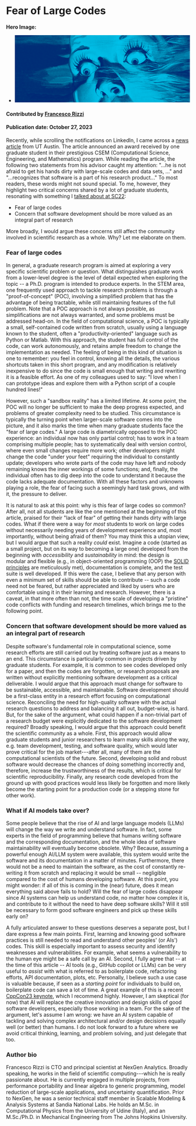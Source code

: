 # Fear of Large Codes

**Hero Image:**

 - <img src='../../images/Blog_2310_BigCode.png' />

#### Contributed by [Francesco Rizzi](https://github.com/fnrizzi)

#### Publication date: October 27, 2023

<!-- Possible deck sentence, if needed
The solution to "the fear of large codes" might start from considering software development as first-class part of research. Or maybe will come from AI?
-->

Recently, while scrolling the notifications on LinkedIn, I came across a [news article](https://oden.utexas.edu/news-and-events/news/Shane-McQuarrie-wins-BGCE-Prize/) from UT Austin.
The article announced an award received by one graduate student in their
prestigious CSEM (Computational Science, Engineering, and Mathematics) program.
While reading the article, the following two statements from his advisor caught my attention:
"...he is not afraid to get his hands dirty with large-scale codes and data sets, ..." and
"...recognizes that software is a part of his research product..."
To most readers, these words might not sound special. To me, however, they highlight
two critical concerns shared by a lot of graduate students, resonating with something I [talked about at SC22](https://github.com/fnrizzi/sc22_bof_slides): 

- Fear of large codes
- Concern that software development should be more valued as an integral part of research
  
More broadly, I would argue these concerns still affect the community involved in scientific research as a whole.
Why? Let me elaborate on them.

### Fear of large codes

In general, a graduate research program is aimed at exploring a very specific scientific problem or question.
What distinguishes graduate work from a lower-level degree is the level of detail expected when exploring the topic -- a Ph.D. program is intended to produce experts.
In the STEM area, one frequently used approach to tackle research problems is through a "proof-of-concept" (POC), involving a simplified problem that has the advantage of being tractable, while still maintaining features of the full problem.
Note that a POC approach is not always possible, as simplifications are not always warranted, and some problems must be addressed head-on.
In the field of computational science, a POC is typically a small, self-contained code written from scratch, usually using a language known to the student, often a "productivity-oriented" language such as Python or Matlab.
With this approach, the student has full control of the code, can work autonomously, and retains ample freedom to change the implementation as needed.
The feeling of being in this kind of situation is one to remember: you feel in control, knowing all the details, the various shortcuts taken in this short program, and any modification is relatively inexpensive to do since the code is small enough that writing and rewriting it is a feasible effort.
As one of my colleagues used to say: "I love when I can prototype ideas and explore them with a Python script of a couple hundred lines!"

However, such a "sandbox reality" has a limited lifetime.
At some point, the POC will no longer be sufficient to make the deep progress expected, and problems of greater complexity need to be studied.
This circumstance is typically the turning point when larger-scale software comes into the picture, and it also marks the time when many graduate students face the "fear of large codes."
A large code is diametrically opposed to the POC experience: an individual now has only partial control; has to work in a team comprising multiple people; has to systematically deal with version control, where even small changes require more work; other developers might change the code "under your feet" requiring the individual to constantly update; developers who wrote parts of the code may have left and nobody remaining knows the inner workings of some functions; and, finally, the individual often has to dig deep into the code to understand it because the code lacks adequate documentation.
With all these factors and unknowns playing a role, the fear of facing such a seemingly hard task grows, and with it, the pressure to deliver.

It is natural to ask at this point: why is this fear of large codes so common?
After all, not all students are like the one mentioned at the beginning of this article, praised for their "lack of fear" of getting their hands dirty with large codes.
What if there were a way for *most* students to work on large codes without necessarily needing years of development experience and, most importantly, without being afraid of them?
You may think this a utopian view, but I would argue that such a reality *could* exist.
Imagine a code (started as a small project, but on its way to becoming a large one) developed from the beginning with *accessibility* and *sustainability* in mind: the design is modular and flexible (e.g., in object-oriented programming (OOP) the [SOLID principles](https://en.wikipedia.org/wiki/SOLID) are meticulously met), documentation is complete, and the test suite is well developed.
If this were the case, I believe that any person with even a minimum set of skills should be able to contribute -- such a code need not be feared, but rather appreciated and liked by users who are comfortable using it in their learning and research.
However, there is a caveat, in that more often than not, the time scale of developing a "pristine" code conflicts with funding and research timelines, which brings me to the following point.

### Concern that software development should be more valued as an integral part of research

Despite software's fundamental role in computational science, some research efforts are still carried out by treating software just as a means to an end.
This circumstance is particularly common in projects driven by graduate students.
For example, it is common to see codes developed only for a paper, and then the codes are forgotten, or research proposals are written without explicitly mentioning software development as a critical deliverable.
I would argue that this approach must change for software to be sustainable, accessible, and maintainable.
Software development should be a first-class entity in a research effort focusing on computational science.
Reconciling the need for high-quality software with the actual research questions to address and balancing it all out, budget-wise, is hard.
But, for the sake of the argument, what could happen if a non-trivial part of a research budget were explicitly dedicated to the software development required?
Broadly speaking, I would argue that this approach could benefit the scientific community as a whole.
First, this approach would allow graduate students and junior researchers to learn many skills along the way, e.g. team development, testing, and software quality, which would later prove critical for the job market---after all, many of them are the computational scientists of the future.
Second, developing solid and robust software would decrease the chances of doing something incorrectly and, therefore, increase the trustworthiness of the results, which is critical for scientific reproducibility.
Finally, any research code developed from the ground up with good practices would less likely be forgotten and more likely become the starting point for a production code (or a stepping stone for other work).
<!--
For graduate students, this would have a key benefit: it would allow students to learn many skills along the way, e.g. team development, testing, and software quality, that would later prove critical for the job market.
After all, many graduate students and junior researchers are the computational scientists of the future.
More broadly, for a research idea or a proposal, I see two critical benefits: (a) solid, robust software would decrease the chances of doing something incorrectly and, therefore, increase the trustworthiness of the results and benefit scientific reproducibility; (b) any research code developed from the ground up with good practices would less likely be forgotten and more likely to become the starting point for a production code.
-->

### What if AI models take over?

Some people believe that the rise of AI and large language models (LLMs) will change the way we write and understand software.
In fact, some experts in the field of programming believe that humans writing software and the corresponding documentation, and the whole idea of software maintainability will eventually become obsolete.
Why?
Because, assuming a powerful enough AI/LLM system were available, this system would write the software and its documentation in a matter of minutes.
Furthermore, there would not be a need to maintain the software, as the cost of constantly re-writing it from scratch and replacing it would be small -- negligible compared to the cost of humans developing software.
At this point, you might wonder: if all of this is coming in the (near) future, does it mean everything said above fails to hold?
Will the fear of large codes disappear since AI systems can help us understand code, no matter how complex it is, and contribute to it without the need to have deep software skills?
Will it still be necessary to form good software engineers and pick up these skills early on?

A fully articulated answer to these questions deserves a separate post, but I dare express a few main points.
First, learning and knowing good software practices is still needed to read and understand other peoples' (or AIs') codes.
This skill is especially important to assess security and identify weaknesses and vulnerabilities.
For example, what seems a vulnerability to the human eye might be a safe call by an AI.
Second, I fully agree that -- at the time of this article -- AI tools (e.g., GitHub copilot or LLMs) can be very useful to *assist* with what is referred to as boilerplate code, refactoring efforts, API documentation, plots, etc.
Personally, I believe such a use case is valuable because, if seen as a *starting point* for individuals to build on, boilerplate code can save a lot of time.
A great example of this is a recent [CppCon23 keynote](https://www.youtube.com/watch?v=J48YTbdJNNc&t=3999s), which I recommend highly.
However, I am skeptical (for now) that AI will replace the creative innovation and design skills of good software developers, especially those working in a team.
For the sake of the argument, let's assume I am wrong: we have an AI system capable of tackling and solving complex architectural and/or design decisions equally well (or better) than humans.
I do not look forward to a future where we avoid critical thinking, learning, and problem solving, and just delegate that too.

### Author bio

Francesco Rizzi is CTO and principal scientist at NexGen Analytics. Broadly speaking, he works in the field of scientific computing---which he is really passionate about.
He is currently engaged in multiple projects, from performance portability and linear algebra to generic programming, model reduction of large-scale applications, and uncertainty quantification.
Prior to NexGen, he was a senior technical staff member in Scalable Modeling & Analysis Systems at Sandia National Labs.
He holds an M.Sc. in Computational Physics from the University of Udine (Italy), and an M.Sc./Ph.D. in Mechanical Engineering from The Johns Hopkins University.

<!---
Publish: yes
Topics: "software engineering"
--->
